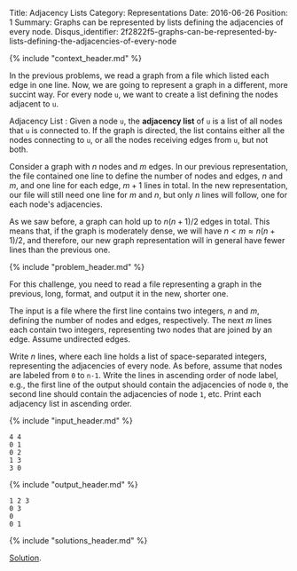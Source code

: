 Title: Adjacency Lists
Category: Representations
Date: 2016-06-26
Position: 1
Summary: Graphs can be represented by lists defining the adjacencies of every node.
Disqus_identifier: 2f2822f5-graphs-can-be-represented-by-lists-defining-the-adjacencies-of-every-node

{% include "context_header.md" %}

In the previous problems, we read a graph from a file which listed each
edge in one line. Now, we are going to represent a graph in a different,
more succint way. For every node `u`, we want to create a list defining the
nodes adjacent to `u`.

Adjacency List[](#adjacency-list)
: Given a node `u`, the **adjacency list** of `u` is a list of all nodes
that `u` is connected to. If the graph is directed, the list contains
either all the nodes connecting to `u`, or all the nodes receiving edges
from `u`, but not both.

Consider a graph with $n$ nodes and $m$ edges. In our previous
representation, the file contained one line to define the number of nodes
and edges, $n$ and $m$, and one line for each edge, $m + 1$ lines in
total. In the new representation, our file will still need one line for $m$
and $n$, but only $n$ lines will follow, one for each node's adjacencies.

As we saw before, a graph can hold up to $n(n+1)/2$ edges in total. This
means that, if the graph is moderately dense, we will have $n < m \approx
n(n+1)/2$, and therefore, our new graph representation will in general
have fewer lines than the previous one.

{% include "problem_header.md" %}

For this challenge, you need to read a file representing a graph in the
previous, long, format, and output it in the new, shorter one.

The input is a file where the first line contains two integers, $n$ and
$m$, defining the number of nodes and edges, respectively. The next $m$
lines each contain two integers, representing two nodes that are joined by
an edge. Assume undirected edges.

Write $n$ lines, where each line holds a list of space-separated integers,
representing the adjacencies of every node. As before, assume that nodes
are labeled from `0` to `n-1`. Write the lines in ascending order of node
label, e.g., the first line of the output should contain the adjacencies of
node `0`, the second line should contain the adjacencies of node `1`,
etc. Print each adjacency list in ascending order.

{% include "input_header.md" %}

```
4 4
0 1
0 2
1 3
3 0
```

{% include "output_header.md" %}

```
1 2 3
0 3
0
0 1
```

{% include "solutions_header.md" %}

[Solution](https://github.com/Leockard/erdos/blob/master/solutions/reprs/adjlist.py).
